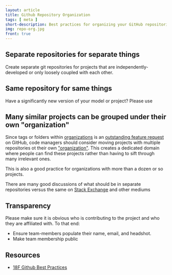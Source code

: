 ```yaml
---
layout: article
title: Github Repository Organization
tags: [ meta ]
short-description: Best practices for organizing your GitHub repositories. 
img: repo-org.jpg
front: true
---
```


## Separate repositories for separate things
Create separate git repositories for projects that are independently-developed or only loosely coupled with each other.  

## Same repository for same things
Have a significantly new version of your model or project? Please use 

## Many similar projects can be grouped under their own "organization"
Since tags or folders within [organizations](https://github.com/blog/674-introducing-organizations) is an [outstanding feature request](https://github.com/isaacs/github/issues/136) on GitHub, code managers should consider moving projects with multiple repositories ot their own ["organization"](https://github.com/blog/674-introducing-organizations).  This creates a dedicated domain where people can find these projects rather than having to sift through many irrelevant ones. 

This is also a good practice for organizations with more than a dozen or so projects.

There are many good discussions of what should be in separate repositories versus the same on [Stack Exchange](http://softwareengineering.stackexchange.com/questions/161293/choosing-between-single-or-multiple-projects-in-a-git-repository) and other mediums



## Transparency
Please make sure it is obvious who is contributing to the project and who they are affiliated with.  To that end:

 - Ensure team-members populate their name, email, and headshot.
 - Make team membership public

## Resources

 - [18F Github Best Practices](https://pages.18f.gov/open-source-program/pages/github_best_practices/)




